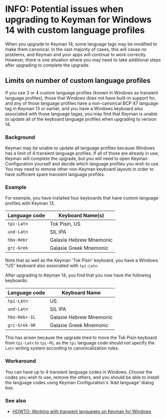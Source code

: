 # INFO: Potential issues when upgrading to Keyman for Windows 14 with custom language profiles

When you upgrade to Keyman 14, some language tags may be modified to make them
canonical. In the vast majority of cases, this will cause no problems, and
Keyman and your apps will continue to work correctly. However, there is one
situation where you may need to take additional steps after upgrading to
complete the upgrade.

## Limits on number of custom language profiles

If you use 3 or 4 custom language profiles (known in Windows as transient
language profiles), those that Windows does not have built-in support for, and
any of those language profiles have a non-canonical BCP 47 language tag in
Keyman 13 or earlier, and you have a Windows keyboard also associated with those
language tagas, you may find that Keyman is unable to update all of the keyboard
language profiles when upgrading to version 14.

### Background

Keyman may be unable to update all language profiles because Windows has a limit
of 4 transient language profiles. If all of those are already in use, Keyman
will complete the upgrade, but you will need to open Keyman Configuration
yourself and decide which language profiles you wish to use. You may need to
remove other non-Keyman keyboard layouts in order to have sufficient spare
transient language profiles.

### Example

For example, you have installed four keyboards that have custom language
profiles with Keyman 13.

| Language code | Keyboard Name(s)
|---------------|---------------
| `tpi-Latn`    | Tok Pisin, US
| `und-Latn`    | SIL IPA
| `hbo-Hebr`    | Galaxie Hebrew Mnemonic
| `grc-Grek`    | Galaxie Greek Mnemonic

Note that as well as the Keyman 'Tok Pisin' keyboard, you have a Windows "US"
keyboard also associated with `tpi-Latn`.

After upgrading to Keyman 14, you find that you now have the following
keyboards:

| Language code | Keyboard Name
|---------------|---------------
| `tpi-Latn`    | US
| `und-Latn`    | SIL IPA
| `hbo-Hebr-IL` | Galaxie Hebrew Mnemonic
| `grc-Grek-GR` | Galaxie Greek Mnemonic

This has arisen because the upgrade tried to move the Tok Pisin keyboard from
`tpi-Latn` to `tpi-PG`, as the `tpi` language code should not specify the `Latn`
writing system according to canonicalization rules.

### Workaround

You can have up to 4 transient language codes in Windows. Choose the codes you
wish to use, remove the others, and you should be able to install the language
codes using Keyman Configuration's 'Add language' dialog box.

### See also

* [HOWTO: Working with transient languages on Keyman for Windows](/kb/116)

